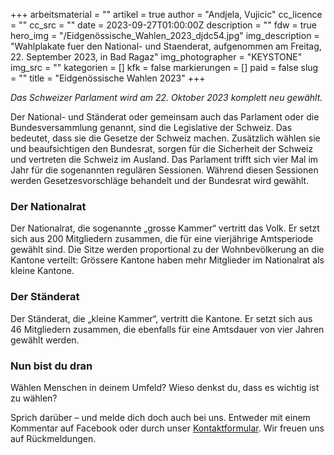 +++
arbeitsmaterial = ""
artikel = true
author = "Andjela, Vujicic"
cc_licence = ""
cc_src = ""
date = 2023-09-27T01:00:00Z
description = ""
fdw = true
hero_img = "/Eidgenössische_Wahlen_2023_djdc54.jpg"
img_description = "Wahlplakate fuer den National- und Staenderat, aufgenommen am Freitag, 22. September 2023, in Bad Ragaz"
img_photographer = "KEYSTONE"
img_src = ""
kategorien = []
kfk = false
markierungen = []
paid = false
slug = ""
title = "Eidgenössische Wahlen 2023"
+++

_Das Schweizer Parlament wird am 22. Oktober 2023 komplett neu gewählt._

Der National- und Ständerat oder gemeinsam auch das Parlament oder die Bundesversammlung genannt, sind die Legislative der Schweiz. Das bedeutet, dass sie die Gesetze der Schweiz machen. Zusätzlich wählen sie und beaufsichtigen den Bundesrat, sorgen für die Sicherheit der Schweiz und vertreten die Schweiz im Ausland. Das Parlament trifft sich vier Mal im Jahr für die sogenannten regulären Sessionen. Während diesen Sessionen werden Gesetzesvorschläge behandelt und der Bundesrat wird gewählt.

### Der Nationalrat

Der Nationalrat, die sogenannte „grosse Kammer“ vertritt das Volk. Er setzt sich aus 200 Mitgliedern zusammen, die für eine vierjährige Amtsperiode gewählt sind. Die Sitze werden proportional zu der Wohnbevölkerung an die Kantone verteilt: Grössere Kantone haben mehr Mitglieder im Nationalrat als kleine Kantone.

### Der Ständerat

Der Ständerat, die „kleine Kammer“, vertritt die Kantone. Er setzt sich aus 46 Mitgliedern zusammen, die ebenfalls für eine Amtsdauer von vier Jahren gewählt werden.

### Nun bist du dran

Wählen Menschen in deinem Umfeld? Wieso denkst du, dass es wichtig ist zu wählen?

Sprich darüber – und melde dich doch auch bei uns. Entweder mit einem Kommentar auf Facebook oder durch unser [Kontaktformular](https://www.chinderzytig.ch/kontakt/). Wir freuen uns auf Rückmeldungen.
